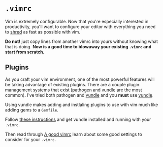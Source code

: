 # `.vimrc`

Vim is extremely configurable. Now that you're especially interested in
productivity, you'll want to configure your editor with everything you
need to [shred][shred] as fast as possible with vim.

**Do not!** just copy lines from another vimrc into yours without
knowing what that is doing.  **Now is a good time to blowaway your
existing `.vimrc` and start from scratch.**

## Plugins

As you craft your vim environment, one of the most powerful features
will be taking advantage of existing plugins. There are a couple plugin
management systems that exist (pathogen and [vundle][vundle] are the most
common). I've tried both pathogen and [vundle][vundle] and you **must** use
[vundle][vundle].

Using vundle makes adding and instlaling plugins to use with vim much
like adding gems to a `Gemfile`.

Follow [these instructions][vundle-quick-start] and get vundle installed
and running with your `.vimrc`.

Then read through [A good vimrc][a-good-vimrc] learn about some good
settings to consider for your `.vimrc`.

[a-good-vimrc]: http://dougblack.io/words/a-good-vimrc.html
[shred]: http://www.urbandictionary.com/define.php?term=shred
[vundle]: https://github.com/gmarik/Vundle.vim
[vundle-quick-start]: https://github.com/gmarik/Vundle.vim#quick-start
